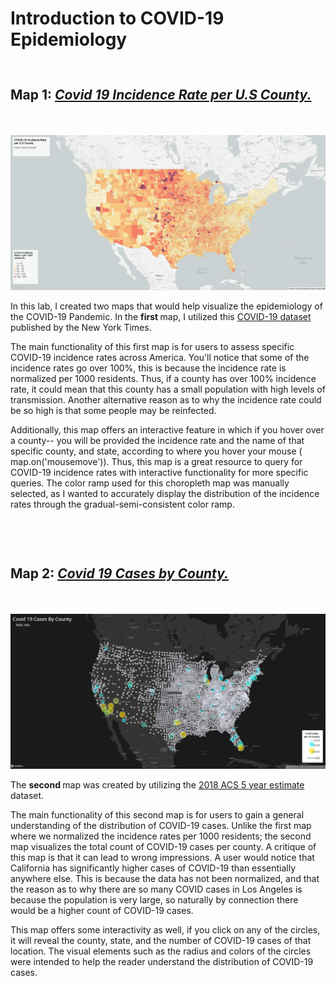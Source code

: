<!DOCTYPE html>
<html>

<head>
    <h1> Introduction to COVID-19 Epidemiology</h1>
</head>




<body>
<h2><strong> Map 1:
<h5 style = "display:inline-block"> <a href = "https://tribiab.github.io/CovidMaps/map1.html"> Covid 19 Incidence Rate per U.S County. </a></h5></h1></strong>

<img src = "/img/scmap1.png" alt = "Map 1">
<p>In this lab, I created two maps that would help visualize the epidemiology of the COVID-19 Pandemic. In the <strong> first </strong> map, I utilized this <a href = "https://github.com/nytimes/covid-19-data/blob/43d32dde2f87bd4dafbb7d23f5d9e878124018b8/live/us-counties.csv"> COVID-19 dataset </a> published by the New York Times. <br>
<p>The main functionality of this first map is for users to assess specific COVID-19 incidence rates across America. You'll notice that some of the incidence rates go over 100%, this is because the incidence rate is normalized per 1000 residents. Thus, if a county has over 100% incidence rate, it could mean that this county has a small population with high levels of transmission. Another alternative reason as to why the incidence rate could be so high is that some people may be reinfected.</p> Additionally, this map offers an interactive feature in which if you hover over a county-- you will be provided the incidence rate and the name of that specific county, and state, according to where you hover your mouse ( map.on('mousemove')). Thus, this map is a great resource to query for COVID-19 incidence rates with interactive functionality for more specific queries. The color ramp used for this choropleth map was manually selected, as I wanted to accurately display the distribution of the incidence rates through the gradual-semi-consistent color ramp. </p><br>




<h2><strong> Map 2: 
<h5 style = "display:inline-block"> <a href = "https://tribiab.github.io/CovidMaps/map2.html"> Covid 19 Cases by County. </a></h5></h1>
<img src = "/img/scmap2.png" alt = "Map 2"> </strong>

<p> The <strong> second </strong> map was created by utilizing the <a href = "https://data.census.gov/cedsci/table?g=0100000US%24050000&d=ACS%205-Year%20Estimates%20Data%20Profiles&tid=ACSDP5Y2018.DP05&hidePreview=true"> 2018 ACS 5 year estimate</a> dataset.</p>

<p> The main functionality of this second map is for users to gain a general understanding of the distribution of COVID-19 cases. Unlike the first map where we normalized the incidence rates per 1000 residents; the second map visualizes the total count of COVID-19 cases per county. A critique of this map is that it can lead to wrong impressions. A user would notice that California has significantly higher cases of COVID-19 than essentially anywhere else. This is because the data has not been normalized, and that the reason as to why there are so many COVID cases in Los Angeles is because the population is very large, so naturally by connection there would be a higher count of COVID-19 cases.</P>

This map offers some interactivity as well, if you click on any of the circles, it will reveal the county, state, and the number of COVID-19 cases of that location. The visual elements such as the radius and colors of the circles were intended to help the reader understand the distribution of COVID-19 cases.
</body>
</html>